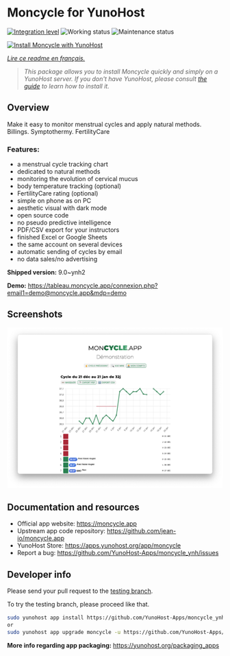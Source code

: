 <!--
N.B.: This README was automatically generated by https://github.com/YunoHost/apps/tree/master/tools/README-generator
It shall NOT be edited by hand.
-->

# Moncycle for YunoHost

[![Integration level](https://dash.yunohost.org/integration/moncycle.svg)](https://dash.yunohost.org/appci/app/moncycle) ![Working status](https://ci-apps.yunohost.org/ci/badges/moncycle.status.svg) ![Maintenance status](https://ci-apps.yunohost.org/ci/badges/moncycle.maintain.svg)

[![Install Moncycle with YunoHost](https://install-app.yunohost.org/install-with-yunohost.svg)](https://install-app.yunohost.org/?app=moncycle)

*[Lire ce readme en français.](./README_fr.md)*

> *This package allows you to install Moncycle quickly and simply on a YunoHost server.
If you don't have YunoHost, please consult [the guide](https://yunohost.org/#/install) to learn how to install it.*

## Overview

Make it easy to monitor menstrual cycles and apply natural methods. Billings. Symptothermy. FertilityCare

### Features:

- a menstrual cycle tracking chart
- dedicated to natural methods
- monitoring the evolution of cervical mucus
- body temperature tracking (optional)
- FertilityCare rating (optional)
- simple on phone as on PC
- aesthetic visual with dark mode
- open source code
- no pseudo predictive intelligence
- PDF/CSV export for your instructors
- finished Excel or Google Sheets
- the same account on several devices
- automatic sending of cycles by email
- no data sales/no advertising

**Shipped version:** 9.0~ynh2

**Demo:** https://tableau.moncycle.app/connexion.php?email1=demo@moncycle.app&mdp=demo

## Screenshots

![Screenshot of Moncycle](./doc/screenshots/moncycle_app.png)

## Documentation and resources

* Official app website: <https://moncycle.app>
* Upstream app code repository: <https://github.com/jean-io/moncycle.app>
* YunoHost Store: <https://apps.yunohost.org/app/moncycle>
* Report a bug: <https://github.com/YunoHost-Apps/moncycle_ynh/issues>

## Developer info

Please send your pull request to the [testing branch](https://github.com/YunoHost-Apps/moncycle_ynh/tree/testing).

To try the testing branch, please proceed like that.

``` bash
sudo yunohost app install https://github.com/YunoHost-Apps/moncycle_ynh/tree/testing --debug
or
sudo yunohost app upgrade moncycle -u https://github.com/YunoHost-Apps/moncycle_ynh/tree/testing --debug
```

**More info regarding app packaging:** <https://yunohost.org/packaging_apps>
